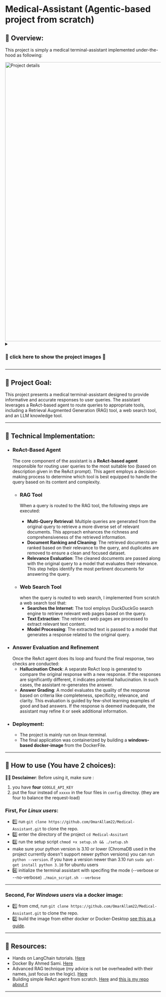 # Medical-Assistant (Agentic-based project from scratch)
## 📘 Overview:
This project is simply a medical terminal-assistant implemented under-the-hood as following:

<img width="900" src="https://github.com/user-attachments/assets/8c3e9e77-afa1-4859-bea7-9b307bb19682" alt="Project details">

<details>
<summary><h3> 🚩 click here to show the project images 🚩 </h3></summary>
* here is a snapshot of the (--verbose) mode:

<img height="200" src="https://github.com/user-attachments/assets/fe9f4a8e-504e-43ae-b879-783ff9d6051e" alt="--no-verbose mode">

* here is a snapshot of the (--no-verbose) mode:

<img height="400" src="https://github.com/user-attachments/assets/36ba2697-74fb-4b22-b6e5-79c15a69909f" alt="verbose mode1">
<img height="700" src="https://github.com/user-attachments/assets/5117836c-abd5-4edd-b7e9-94968b1cb0ec" alt="verbose mode2">
<img height="700" src="https://github.com/user-attachments/assets/ad979144-0aea-47a7-a6ad-d301b58d23f3" alt="verbose mode3">

</details>

_______________________________
## 📘 Project Goal:



This project presents a medical terminal-assistant designed to provide informative and accurate responses to user queries. The assistant leverages a ReAct-based agent to route queries to appropriate tools, including a Retrieval Augmented Generation (RAG) tool, a web search tool, and an LLM knowledge tool.
________________
## 📘 Technical Implementation:

* ### ReAct-Based Agent
  The core component of the assistant is a **ReAct-based agent** responsible for routing user queries to the most suitable too (based on description given in the ReAct prompt). This agent employs a   decision-making process to determine which tool is best equipped to handle the query based on its content and complexity.
  - ### RAG Tool
    When a query is routed to the RAG tool, the following steps are executed:<br></br>
    - **Multi-Query Retrieval**: Multiple queries are generated from the original query to retrieve a more diverse set of relevant documents. This approach enhances the richness and comprehensiveness of the retrieved information.
    - **Document Ranking and Cleaning**: The retrieved documents are ranked based on their relevance to the query, and duplicates are removed to ensure a clean and focused dataset.
    - **Relevance Evaluation**: The cleaned documents are passed along with the original query to a model that evaluates their relevance. This step helps identify the most pertinent documents for answering the query.
  - ### Web Search Tool
    when the query is routed to web search, I implemented from scratch a web search tool that:
    - **Searches the Internet**: The tool employs DuckDuckGo search engine to retrieve relevant web pages based on the query.
    - **Text Extraction**: The retrieved web pages are processed to extract relevant text content.
    - **Model Processing**: The extracted text is passed to a model that generates a response related to the original query.
* ### Answer Evaluation and Refinement
  Once the ReAct agent does its loop and found the final response, two checks are conducted:
  - **Hallucination Check**: A separate ReAct loop is generated to compare the original response with a new response. If the responses are significantly different, it indicates potential hallucination. In such cases, the assistant re-generates the answer.
  - **Answer Grading**: A model evaluates the quality of the response based on criteria like completeness, specificity, relevance, and clarity. This evaluation is guided by few-shot learning examples of good and bad answers. If the response is deemed inadequate, the assistant may refine it or seek additional information.
* ### Deployment:
    - The project is mainly run on linux-terminal. 
    - The final application was containerized by building a **windows-based docker-image** from the DockerFile.
________________
## 📘 How to use (You have 2 choices):
📌📌 **Desclaimer**: Before using it, make sure :
1. you have **four** `GOOGLE_API_KEY`
2. put the four instead of `xxxxx` in the four files in `config` directoy. (they are four to balance the request-load)
### First, For *Linux users*:
   * 1️⃣ run `git clone https://github.com/OmarAllam22/Medical-Assistant.git` to clone the repo.
   * 2️⃣ enter the directory of the project  `cd Medical-Assitant`
   * 3️⃣ run the setup script `chmod +x setup.sh && ./setup.sh`
   * make sure your python version is 3.10 or lower (ChromaDB used in the project currently doesn't support newer python versions)
     you can run `python --version`.
     if you have a version newer than 3.10 run `sudo apt-get install python 3.10` for ubuntu users
   * 4️⃣ initialize the terminal assistant with specifing the mode (--verbose or --no-verbose) `./main_script.sh --verbose`
-------------
### Second, For *Windows users* via a docker image:
   * 1️⃣ from cmd, run `git clone https://github.com/OmarAllam22/Medical-Assistant.git` to clone the repo.
   * 2️⃣ build the image from either docker or Docker-Desktop [see this as a guide](https://www.youtube.com/watch?v=_6yIwDp1vsY).
________________
## 📘 Resources:

* Hands on LangChain tutorials. [Here](https://python.langchain.com/v0.2/docs/tutorials/)
* Docker By Ahmed Sami. [Here](https://www.youtube.com/watch?v=PrusdhS2lmo&t=4310s)
* Advanced RAG technique (my advice is not be overheaded with their names, just focus on the logic). [Here](https://github.com/NisaarAgharia/Advanced_RAG/tree/main)
* Building simple ReAct agent from scratch. [Here](https://www.youtube.com/watch?v=hKVhRA9kfeM) and [this is my repo about it](https://github.com/OmarAllam22/my_ReAct_agent/tree/main)

________________
